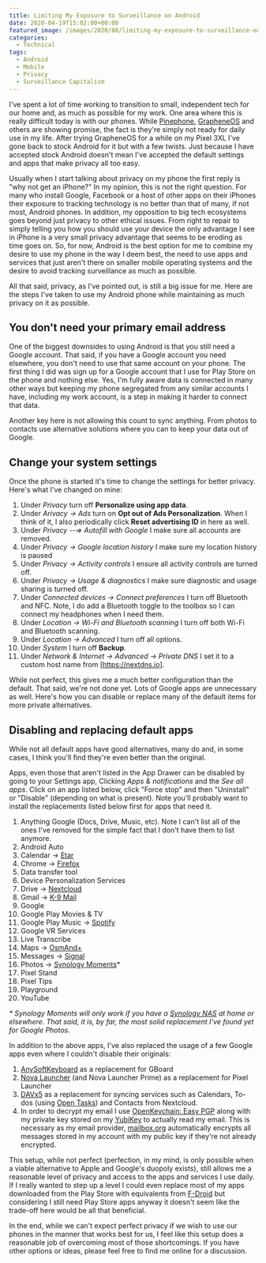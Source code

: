 ```yaml
---
title: Limiting My Exposure to Surveillance on Android
date: 2020-04-19T15:02:00+00:00
featured_image: /images/2020/08/limiting-my-exposure-to-surveillance-on-android.png
categories:
  - Technical
tags:
  - Android
  - Mobile
  - Privacy
  - Surveillance Capitalism
---
```


I've spent a lot of time working to transition to small, independent tech for our home and, as much as possible for my work. One area where this is really difficult today is with our phones. While [Pinephone](https://www.pine64.org/pinephone/), [GrapheneOS](https://grapheneos.org/) and others are showing promise, the fact is they're simply not ready for daily use in my life. After trying GrapheneOS for a while on my Pixel 3XL I've gone back to stock Android for it but with a few twists. Just because I have accepted stock Android doesn't mean I've accepted the default settings and apps that make privacy all too easy.

Usually when I start talking about privacy on my phone the first reply is "why not get an iPhone?" In my opinion, this is not the right question. For many who install Google, Facebook or a host of other apps on their iPhones their exposure to tracking technology is no better than that of many, if not most, Android phones. In addition, my opposition to big tech ecosystems goes beyond just privacy to other ethical issues. From right to repair to simply telling you how you should use your device the only advantage I see in iPhone is a very small privacy advantage that seems to be eroding as time goes on. So, for now, Android is the best option for me to combine my desire to use my phone in the way I deem best, the need to use apps and services that just aren't there on smaller mobile operating systems and the desire to avoid tracking surveillance as much as possible.

All that said, privacy, as I've pointed out, is still a big issue for me. Here are the steps I've taken to use my Android phone while maintaining as much privacy on it as possible.

## You don't need your primary email address

One of the biggest downsides to using Android is that you still need a Google account. That said, if you have a Google account you need elsewhere, you don't need to use that same account on your phone. The first thing I did was sign up for a Google account that I use for Play Store on the phone and nothing else. Yes, I'm fully aware data is connected in many other ways but keeping my phone segregated from any similar accounts I have, including my work account, is a step in making it harder to connect that data.

Another key here is not allowing this count to sync anything. From photos to contacts use alternative solutions where you can to keep your data out of Google.

## Change your system settings

Once the phone is started it's time to change the settings for better privacy. Here's what I've changed on mine:

1. Under _Privacy_ turn off __Personalize using app data__.
2. Under _Arivacy -> Ads_ turn on __Opt out of Ads Personalization__. When I think of it, I also periodically click __Reset advertising ID__ in here as well.
3. Under _Privacy --=> Autofill with Google_ I make sure all accounts are removed.
4. Under _Privacy -> Google location history_ I make sure my location history is paused
5. Under _Privacy -> Activity controls_ I ensure all activity controls are turned off.
6. Under _Privacy -> Usage & diagnostics_ I make sure diagnostic and usage sharing is turned off.
7. Under _Connected devices -> Connect preferences_ I turn off Bluetooth and NFC. Note, I do add a Bluetooth toggle to the toolbox so I can connect my headphones when I need them.
8. Under _Location -> Wi-Fi and Bluetooth scanning_ I turn off both Wi-Fi and Bluetooth scanning.
9. Under _Location -> Advanced_ I turn off all options.
10. Under _System_ I turn off __Backup__.
11. Under _Network & Internet -> Advanced -> Private DNS_ I set it to a custom host name from [https://nextdns.io].

While not perfect, this gives me a much better configuration than the default. That said, we're not done yet. Lots of Google apps are unnecessary as well. Here's how you can disable or replace many of the default items for more private alternatives.

## Disabling and replacing default apps

While not all default apps have good alternatives, many do and, in some cases, I think you'll find they're even better than the original.

Apps, even those that aren't listed in the App Drawer can be disabled by going to your Settings app, Clicking _Apps & notifications_ and the _See all apps_. Click on an app listed below, click "Force stop" and then "Uninstall" or "Disable" (depending on what is present). Note you'll probably want to install the replacements listed below first for apps that need it.

1. Anything Google (Docs, Drive, Music, etc). Note I can't list all of the ones I've removed for the simple fact that I don't have them to list anymore.
2. Android Auto
3. Calendar -> [Etar](https://play.google.com/store/apps/details?id=ws.xsoh.etar&hl=en_US)
4. Chrome -> [Firefox](https://play.google.com/store/apps/details?id=org.mozilla.firefox&hl=en_US)
5. Data transfer tool
6. Device Personalization Services
7. Drive -> [Nextcloud](https://play.google.com/store/apps/details?id=com.nextcloud.client&hl=en_US)
7. Gmail -> [K-9 Mail](https://play.google.com/store/apps/details?id=com.fsck.k9&hl=en_US)
8. Google
9. Google Play Movies & TV
10. Google Play Music -> [Spotify](https://play.google.com/store/apps/details?id=com.spotify.music&hl=en_US)
11. Google VR Services
12. Live Transcribe
13. Maps -> [OsmAnd+](https://play.google.com/store/apps/details?id=net.osmand.plus&hl=en_US)
14. Messages -> [Signal](https://play.google.com/store/apps/details?id=org.thoughtcrime.securesms&hl=en_US)
15. Photos -> [Synology Moments](https://play.google.com/store/apps/details?id=com.synology.moments&hl=en_US)*
16. Pixel Stand
17. Pixel Tips
18. Playground
19. YouTube

_* Synology Moments will only work if you have a [Synology NAS](https://www.synology.com/en-us/products/series/home) at home or elsewhere. That said, it is, by far, the most solid replacement I've found yet for Google Photos._

In addition to the above apps, I've also replaced the usage of a few Google apps even where I couldn't disable their originals:

1. [AnySoftKeyboard](https://play.google.com/store/apps/details?id=com.menny.android.anysoftkeyboard&hl=en_US) as a replacement for GBoard
2. [Nova Launcher](https://play.google.com/store/apps/details?id=com.teslacoilsw.launcher&hl=en_US) (and Nova Launcher Prime) as a replacement for Pixel Launcher
3. [DAVx5](https://play.google.com/store/apps/details?id=at.bitfire.davdroid&hl=en_US) as a replacement for syncing services such as Calendars, To-dos (using [Open Tasks](https://play.google.com/store/apps/details?id=org.dmfs.tasks&hl=en_US)) and Contacts from Nextcloud.
4. In order to decrypt my email I use [OpenKeychain: Easy PGP](https://play.google.com/store/apps/details?id=org.sufficientlysecure.keychain&hl=en_US) along with my private key stored on my [YubiKey](https://www.yubico.com/products/) to actually read my email. This is necessary as my email provider, [mailbox.org](https://mailbox.org/) automatically encrypts all messages stored in my account with my public key if they're not already encrypted.

This setup, while not perfect (perfection, in my mind, is only possible when a viable alternative to Apple and Google's duopoly exists), still allows me a reasonable level of privacy and access to the apps and services I use daily. If I really wanted to step up a level I could even replace most of my apps downloaded from the Play Store with equivalents from [F-Droid](https://f-droid.org/) but considering I still need Play Store apps anyway it doesn't seem like the trade-off here would be all that beneficial.

In the end, while we can't expect perfect privacy if we wish to use our phones in the manner that works best for us, I feel like this setup does a reasonable job of overcoming most of those shortcomings. If you have other options or ideas, please feel free to find me online for a discussion.